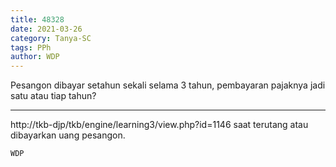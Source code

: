 ```yaml
---
title: 48328
date: 2021-03-26
category: Tanya-SC
tags: PPh
author: WDP
---
```


Pesangon dibayar setahun sekali selama 3 tahun, pembayaran pajaknya jadi satu atau tiap tahun?

---

http://tkb-djp/tkb/engine/learning3/view.php?id=1146 saat terutang atau dibayarkan uang pesangon.

`WDP`
